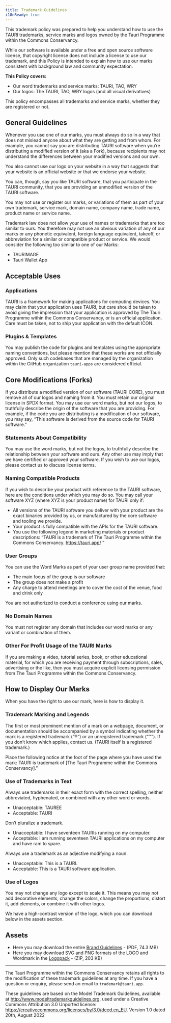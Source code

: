 ```yaml
---
title: Trademark Guidelines
i18nReady: true
---
```


This trademark policy was prepared to help you understand how to use the TAURI trademarks, service marks and logos owned by the Tauri Programme within the Commons Conservancy.

While our software is available under a free and open source software license, that copyright license does not include a license to use our trademark, and this Policy is intended to explain how to use our marks consistent with background law and community expectation.

**This Policy covers:**

- Our word trademarks and service marks: TAURI, TAO, WRY
- Our logos: The TAURI, TAO, WRY logos (and all visual derivatives)

This policy encompasses all trademarks and service marks, whether they are registered or not.

## General Guidelines

Whenever you use one of our marks, you must always do so in a way that does not mislead anyone about what they are getting and from whom. For example, you cannot say you are distributing TAURI software when you’re distributing a modified version of it (aka a Fork), because recipients may not understand the differences between your modified versions and our own.

You also cannot use our logo on your website in a way that suggests that your website is an official website or that we endorse your website.

You can, though, say you like TAURI software, that you participate in the TAURI community, that you are providing an unmodified version of the TAURI software.

You may not use or register our marks, or variations of them as part of your own trademark, service mark, domain name, company name, trade name, product name or service name.

Trademark law does not allow your use of names or trademarks that are too similar to ours. You therefore may not use an obvious variation of any of our marks or any phonetic equivalent, foreign language equivalent, takeoff, or abbreviation for a similar or compatible product or service. We would consider the following too similar to one of our Marks:

- TAURIMAGE
- Tauri Wallet App

## Acceptable Uses

### Applications

TAURI is a framework for making applications for computing devices. You may claim that your application uses TAURI, but care should be taken to avoid giving the impression that your application is approved by The Tauri Programme within the Commons Conservancy, or is an official application. Care must be taken, not to ship your application with the default ICON.

### Plugins & Templates

You may publish the code for plugins and templates using the appropriate naming conventions, but please mention that these works are not officially approved. Only such codebases that are managed by the organization within the GitHub organization `tauri-apps` are considered official.

## Core Modifications (Forks)

If you distribute a modified version of our software (TAURI CORE), you must remove all of our logos and naming from it. You must retain our original license in SPDX format. You may use our word marks, but not our logos, to truthfully describe the origin of the software that you are providing. For example, if the code you are distributing is a modification of our software, you may say, “This software is derived from the source code for TAURI software.”

### Statements About Compatibility

You may use the word marks, but not the logos, to truthfully describe the relationship between your software and ours. Any other use may imply that we have certified or approved your software. If you wish to use our logos, please contact us to discuss license terms.

### Naming Compatible Products

If you wish to describe your product with reference to the TAURI software, here are the conditions under which you may do so. You may call your software XYZ (where XYZ is your product name) for TAURI only if:

- All versions of the TAURI software you deliver with your product are the exact binaries provided by us, or manufactured by the core software and tooling we provide.
- Your product is fully compatible with the APIs for the TAURI software.
- You use the following legend in marketing materials or product descriptions: “TAURI is a trademark of The Tauri Programme within the Commons Conservancy. https://tauri.app/ ”

### User Groups

You can use the Word Marks as part of your user group name provided that:

- The main focus of the group is our software
- The group does not make a profit
- Any charge to attend meetings are to cover the cost of the venue, food and drink only

You are not authorized to conduct a conference using our marks.

### No Domain Names

You must not register any domain that includes our word marks or any variant or combination of them.

### Other For Profit Usage of the TAURI Marks

If you are making a video, tutorial series, book, or other educational material, for which you are receiving payment through subscriptions, sales, advertising or the like, then you must acquire explicit licensing permission from The Tauri Programme within the Commons Conservancy.

## How to Display Our Marks

When you have the right to use our mark, here is how to display it.

### Trademark Marking and Legends

The first or most prominent mention of a mark on a webpage, document, or documentation should be accompanied by a symbol indicating whether the mark is a registered trademark (“®”) or an unregistered trademark (“™”). If you don’t know which applies, contact us. (TAURI itself is a registered trademark.)

Place the following notice at the foot of the page where you have used the mark: TAURI is trademark of [The Tauri Programme within the Commons Conservancy].”

### Use of Trademarks in Text

Always use trademarks in their exact form with the correct spelling, neither abbreviated, hyphenated, or combined with any other word or words.

- Unacceptable: TAUREE
- Acceptable: TAURI

Don’t pluralize a trademark.

- Unacceptable: I have seventeen TAURIs running on my computer.
- Acceptable: I am running seventeen TAURI applications on my computer and have ram to spare.

Always use a trademark as an adjective modifying a noun.

- Unacceptable: This is a TAURI.
- Acceptable: This is a TAURI software application.

### Use of Logos

You may not change any logo except to scale it. This means you may not add decorative elements, change the colors, change the proportions, distort it, add elements, or combine it with other logos.

We have a high-contrast version of the logo, which you can download below in the assets section.

## Assets

- Here you may download the entire [Brand Guidelines](/assets/brand_guidelines.pdf) - (PDF, 74.3 MB)
- Here you may download SVG and PNG formats of the LOGO and Wordmark in the [Logopack](/assets/logopack.zip) - (ZIP, 203 KB)

---

The Tauri Programme within the Commons Conservancy retains all rights to the modification of these trademark guidelines at any time. If you have a question or enquiry, please send an email to `trademark@tauri.app`.

These guidelines are based on the Model Trademark Guidelines, available at http://www.modeltrademarkguidelines.org, used under a Creative Commons Attribution 3.0 Unported license: https://creativecommons.org/licenses/by/3.0/deed.en_EU. Version 1.0 dated 20th, August 2022
